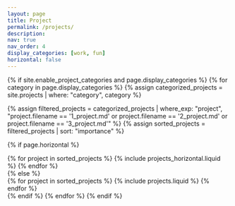 ```yaml
---
layout: page
title: Project
permalink: /projects/
description: 
nav: true
nav_order: 4
display_categories: [work, fun]
horizontal: false
---
```

<!-- pages/projects.md -->
<div class="projects">
  {% if site.enable_project_categories and page.display_categories %}
  <!-- Display categorized projects -->
  {% for category in page.display_categories %}
  {% assign categorized_projects = site.projects | where: "category", category %}

  <!-- Filter specific projects -->
  {% assign filtered_projects = categorized_projects | where_exp: "project", "project.filename == '1_project.md' or project.filename == '2_project.md' or project.filename == '3_project.md'" %}
  {% assign sorted_projects = filtered_projects | sort: "importance" %}
  

  
  <!-- Generate cards for each project -->
  {% if page.horizontal %}
  <div class="container">
    <div class="row row-cols-1 row-cols-md-2">
    {% for project in sorted_projects %}
      {% include projects_horizontal.liquid %}
    {% endfor %}
    </div>
  </div>
  {% else %}
  <div class="row row-cols-1 row-cols-md-3">
    {% for project in sorted_projects %}
      {% include projects.liquid %}
    {% endfor %}
  </div>
  {% endif %}
  {% endfor %}
  {% endif %}
</div>